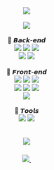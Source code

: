 <div align="center">
  <img src="https://capsule-render.vercel.app/api?type=Venom&color=auto&height=120&section=header&text=🌐WEB%20ᴅᴇᴠᴇʟᴏᴘᴇʀ&fontSize=45" />
</div>
 <br/>
<div align="center">
  <img src="https://capsule-render.vercel.app/api?type=soft&color=auto&height=55&section=header&text=💻Tech%20Stack&fontSize=25" />
<div/>
  <br/>
<div align="center">
  📗 𝘽𝙖𝙘𝙠-𝙚𝙣𝙙
  <br/>
  <img src="https://img.shields.io/badge/Node.js-339933?style=flat-square&amp;logo=Node.js&amp;logoColor=white">
  <img src="https://img.shields.io/badge/JAVA-007396?style=flat-square&amp;logo=JAVA&amp;logoColor=white"> 
  <img src="https://img.shields.io/badge/Spring-6DB33F?style=flat-square&amp;logo=Spring&amp;logoColor=white"><br/>
  <img src="https://img.shields.io/badge/Mysql-4479A1?style=flat-square&amp;logo=Mysql&amp;logoColor=white"> 
  <img src="https://img.shields.io/badge/Firebase-FFCA28?style=flat-square&amp;logo=Firebase&amp;logoColor=white">
  <br/><br/>
  📘 𝙁𝙧𝙤𝙣𝙩-𝙚𝙣𝙙
  <br/>
  <img src="https://img.shields.io/badge/next.js-000000?style=flat-square&amp;logo=next.js&amp;logoColor=white">
  <img src="https://img.shields.io/badge/Javascript-F7DF1E?style=flat-square&amp;logo=Javascript&amp;logoColor=white"> 
  <img src="https://img.shields.io/badge/JQuery-0769AD?style=flat-square&amp;logo=JQuery&amp;logoColor=white"> <br/>
  <img src="https://img.shields.io/badge/Typescript-1E8CBE?style=flat-square&amp;logo=Typescript&amp;logoColor=white">
  <img src="https://img.shields.io/badge/React-61DAFB?style=flat-square&amp;logo=React&amp;logoColor=white"> 
  <img src="https://img.shields.io/badge/HTML5-E34F26?style=flat-square&amp;logo=HTML5&amp;logoColor=white"> <br/>
  <img src="https://img.shields.io/badge/CSS3-1572B6?style=flat-square&amp;logo=CSS3&amp;logoColor=white"> 
  <br/><br/>
  📙 𝙏𝙤𝙤𝙡𝙨
  <br/>
  <img src="https://img.shields.io/badge/Git-F05032?style=flat-square&amp;logo=Git&amp;logoColor=white">
  <img src="https://img.shields.io/badge/Github-181717?style=flat-square&amp;logo=Github&amp;logoColor=white">
</div>
<br/><br/>
  <img src="https://capsule-render.vercel.app/api?type=soft&color=auto&height=55&section=header&text=📫Contact%20&fontSize=25" />
<h3 align="center"></h3>
<div align="center">
  <a href="mailto:lhg961006@gmail.com">
    <img
      src="https://img.shields.io/badge/lhg961006@gmail.com-skyblue?style=for-the-badge&logo=gmail&logoColor=white"/>&nbsp
  </a>
</div>



<!--
**lhg1006/lhg1006** is a ✨ _special_ ✨ repository because its `README.md` (this file) appears on your GitHub profile.

Here are some ideas to get you started:

- 🔭 I’m currently working on ...
- 🌱 I’m currently learning ...
- 👯 I’m looking to collaborate on ...
- 🤔 I’m looking for help with ...
- 💬 Ask me about ...
- 📫 How to reach me: ...
- 😄 Pronouns: ...
- ⚡ Fun fact: ...
-->
